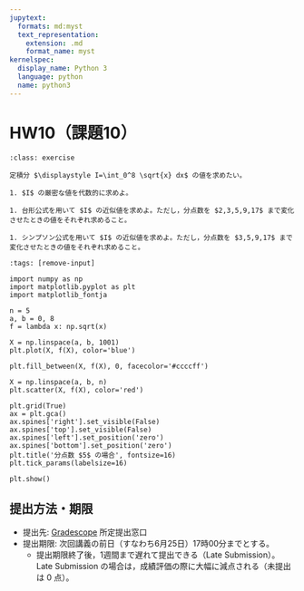 ```yaml
---
jupytext:
  formats: md:myst
  text_representation:
    extension: .md
    format_name: myst
kernelspec:
  display_name: Python 3
  language: python
  name: python3
---
```


# HW10（課題10）

````{admonition} 問1
:class: exercise

定積分 $\displaystyle I=\int_0^8 \sqrt{x} dx$ の値を求めたい。

1. $I$ の厳密な値を代数的に求めよ。

1. 台形公式を用いて $I$ の近似値を求めよ。ただし，分点数を $2,3,5,9,17$ まで変化させたときの値をそれぞれ求めること。

1. シンプソン公式を用いて $I$ の近似値を求めよ。ただし，分点数を $3,5,9,17$ まで変化させたときの値をそれぞれ求めること。
````

```{code-cell}
:tags: [remove-input]

import numpy as np
import matplotlib.pyplot as plt
import matplotlib_fontja

n = 5
a, b = 0, 8
f = lambda x: np.sqrt(x)

X = np.linspace(a, b, 1001)
plt.plot(X, f(X), color='blue')

plt.fill_between(X, f(X), 0, facecolor='#ccccff')

X = np.linspace(a, b, n)
plt.scatter(X, f(X), color='red')

plt.grid(True)
ax = plt.gca()
ax.spines['right'].set_visible(False)
ax.spines['top'].set_visible(False)
ax.spines['left'].set_position('zero')
ax.spines['bottom'].set_position('zero')
plt.title('分点数 $5$ の場合', fontsize=16)
plt.tick_params(labelsize=16)

plt.show()
```

## 提出方法・期限

- 提出先: [Gradescope](https://www.gradescope.com/) 所定提出窓口
- 提出期限: 次回講義の前日（すなわち6月25日）17時00分までとする。
  - 提出期限終了後，1週間まで遅れて提出できる（Late Submission）。Late Submission の場合は，成績評価の際に大幅に減点される（未提出は 0 点）。
